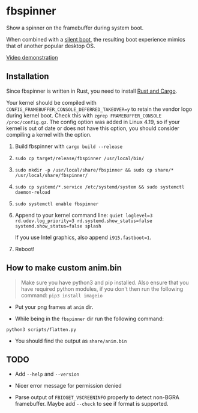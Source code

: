 fbspinner
=========

Show a spinner on the framebuffer during system boot.

When combined with a [silent boot](https://wiki.archlinux.org/index.php/Silent_boot),
the resulting boot experience mimics that of another popular desktop OS.

[Video demonstration](https://www.youtube.com/watch?v=8yE1X8gNRQs)

Installation
------------

Since fbspinner is written in Rust, you need to install [Rust and Cargo](https://www.rust-lang.org/install.html).

Your kernel should be compiled with `CONFIG_FRAMEBUFFER_CONSOLE_DEFERRED_TAKEOVER=y` to retain the vendor logo during kernel boot.
Check this with `zgrep FRAMEBUFFER_CONSOLE /proc/config.gz`.
The config option was added in Linux 4.19, so
if your kernel is out of date or does not have this option, you should consider compiling a kernel with the option.

1. Build fbspinner with `cargo build --release`

2. `sudo cp target/release/fbspinner /usr/local/bin/`

3. `sudo mkdir -p /usr/local/share/fbspinner && sudo cp share/* /usr/local/share/fbspinner/`

4. `sudo cp systemd/*.service /etc/systemd/system && sudo systemctl daemon-reload`

5. `sudo systemctl enable fbspinner`

6. Append to your kernel command line: `quiet loglevel=3 rd.udev.log_priority=3 rd.systemd.show_status=false systemd.show_status=false splash`

   If you use Intel graphics, also append `i915.fastboot=1`.

7. Reboot!


How to make custom anim.bin
---------------------------

> Make sure you have python3 and pip installed.
> Also ensure that you have required python modules,
> if you don't then run the following command: `pip3 install imageio`

* Put your png frames at `anim` dir.

* While being in the `fbspinner` dir run the following command:
```
python3 scripts/flatten.py
```

* You should find the output as `share/anim.bin`


TODO
----

* Add `--help` and `--version`

* Nicer error message for permission denied

* Parse output of `FBIOGET_VSCREENINFO` properly to detect non-BGRA framebuffer. Maybe add `--check` to see if format is supported.
